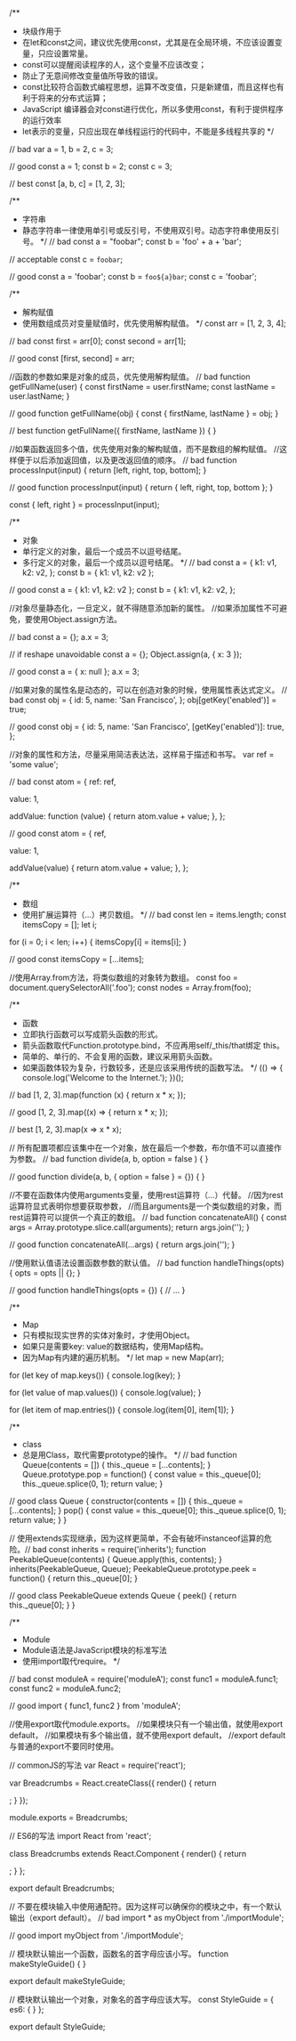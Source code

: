 /**
 * 块级作用于
 * 在let和const之间，建议优先使用const，尤其是在全局环境，不应该设置变量，只应设置常量。
 * const可以提醒阅读程序的人，这个变量不应该改变；
 * 防止了无意间修改变量值所导致的错误。
 * const比较符合函数式编程思想，运算不改变值，只是新建值，而且这样也有利于将来的分布式运算；
 * JavaScript 编译器会对const进行优化，所以多使用const，有利于提供程序的运行效率
 * let表示的变量，只应出现在单线程运行的代码中，不能是多线程共享的
 */

// bad
var a = 1, b = 2, c = 3;

// good
const a = 1;
const b = 2;
const c = 3;

// best
const [a, b, c] = [1, 2, 3];


/**
 * 字符串
 * 静态字符串一律使用单引号或反引号，不使用双引号。动态字符串使用反引号。
 */
// bad
const a = "foobar";
const b = 'foo' + a + 'bar';

// acceptable
const c = `foobar`;

// good
const a = 'foobar';
const b = `foo${a}bar`;
const c = 'foobar';


/**
 * 解构赋值
 * 使用数组成员对变量赋值时，优先使用解构赋值。
 */
const arr = [1, 2, 3, 4];

// bad
const first = arr[0];
const second = arr[1];

// good
const [first, second] = arr;


//函数的参数如果是对象的成员，优先使用解构赋值。
// bad
function getFullName(user) {
  const firstName = user.firstName;
  const lastName = user.lastName;
}

// good
function getFullName(obj) {
  const { firstName, lastName } = obj;
}

// best
function getFullName({ firstName, lastName }) {
}

//如果函数返回多个值，优先使用对象的解构赋值，而不是数组的解构赋值。
//这样便于以后添加返回值，以及更改返回值的顺序。
// bad
function processInput(input) {
  return [left, right, top, bottom];
}

// good
function processInput(input) {
  return { left, right, top, bottom };
}

const { left, right } = processInput(input);


/**
 * 对象
 * 单行定义的对象，最后一个成员不以逗号结尾。
 * 多行定义的对象，最后一个成员以逗号结尾。
 */
// bad
const a = { k1: v1, k2: v2, };
const b = {
  k1: v1,
  k2: v2
};

// good
const a = { k1: v1, k2: v2 };
const b = {
  k1: v1,
  k2: v2,
};

//对象尽量静态化，一旦定义，就不得随意添加新的属性。
//如果添加属性不可避免，要使用Object.assign方法。

// bad
const a = {};
a.x = 3;

// if reshape unavoidable
const a = {};
Object.assign(a, { x: 3 });

// good
const a = { x: null };
a.x = 3;


//如果对象的属性名是动态的，可以在创造对象的时候，使用属性表达式定义。
// bad
const obj = {
  id: 5,
  name: 'San Francisco',
};
obj[getKey('enabled')] = true;

// good
const obj = {
  id: 5,
  name: 'San Francisco',
  [getKey('enabled')]: true,
};


//对象的属性和方法，尽量采用简洁表达法，这样易于描述和书写。
var ref = 'some value';

// bad
const atom = {
  ref: ref,

  value: 1,

  addValue: function (value) {
    return atom.value + value;
  },
};

// good
const atom = {
  ref,

  value: 1,

  addValue(value) {
    return atom.value + value;
  },
};

/**
 * 数组
 * 使用扩展运算符（...）拷贝数组。
 */
// bad
const len = items.length;
const itemsCopy = [];
let i;

for (i = 0; i < len; i++) {
  itemsCopy[i] = items[i];
}

// good
const itemsCopy = [...items];

//使用Array.from方法，将类似数组的对象转为数组。
const foo = document.querySelectorAll('.foo');
const nodes = Array.from(foo);

/**
 * 函数
 * 立即执行函数可以写成箭头函数的形式。
 * 箭头函数取代Function.prototype.bind，不应再用self/_this/that绑定 this。
 * 简单的、单行的、不会复用的函数，建议采用箭头函数。
 * 如果函数体较为复杂，行数较多，还是应该采用传统的函数写法。
 */
(() => {
  console.log('Welcome to the Internet.');
})();

// bad
[1, 2, 3].map(function (x) {
  return x * x;
});

// good
[1, 2, 3].map((x) => {
  return x * x;
});

// best
[1, 2, 3].map(x => x * x);


// 所有配置项都应该集中在一个对象，放在最后一个参数，布尔值不可以直接作为参数。
// bad
function divide(a, b, option = false ) {
}

// good
function divide(a, b, { option = false } = {}) {
}

//不要在函数体内使用arguments变量，使用rest运算符（...）代替。
//因为rest运算符显式表明你想要获取参数，
//而且arguments是一个类似数组的对象，而rest运算符可以提供一个真正的数组。
// bad
function concatenateAll() {
  const args = Array.prototype.slice.call(arguments);
  return args.join('');
}

// good
function concatenateAll(...args) {
  return args.join('');
}


//使用默认值语法设置函数参数的默认值。
// bad
function handleThings(opts) {
  opts = opts || {};
}

// good
function handleThings(opts = {}) {
  // ...
}

/**
 * Map
 * 只有模拟现实世界的实体对象时，才使用Object。
 * 如果只是需要key: value的数据结构，使用Map结构。
 * 因为Map有内建的遍历机制。
 */
let map = new Map(arr);

for (let key of map.keys()) {
  console.log(key);
}

for (let value of map.values()) {
  console.log(value);
}

for (let item of map.entries()) {
  console.log(item[0], item[1]);
}

/**
 * class
 * 总是用Class，取代需要prototype的操作。
 */
// bad
function Queue(contents = []) {
  this._queue = [...contents];
}
Queue.prototype.pop = function() {
  const value = this._queue[0];
  this._queue.splice(0, 1);
  return value;
}

// good
class Queue {
  constructor(contents = []) {
    this._queue = [...contents];
  }
  pop() {
    const value = this._queue[0];
    this._queue.splice(0, 1);
    return value;
  }
}

// 使用extends实现继承，因为这样更简单，不会有破坏instanceof运算的危险。// bad
const inherits = require('inherits');
function PeekableQueue(contents) {
  Queue.apply(this, contents);
}
inherits(PeekableQueue, Queue);
PeekableQueue.prototype.peek = function() {
  return this._queue[0];
}

// good
class PeekableQueue extends Queue {
  peek() {
    return this._queue[0];
  }
}

/**
 * Module
 * Module语法是JavaScript模块的标准写法
 * 使用import取代require。
 */

// bad
const moduleA = require('moduleA');
const func1 = moduleA.func1;
const func2 = moduleA.func2;

// good
import { func1, func2 } from 'moduleA';

//使用export取代module.exports。
//如果模块只有一个输出值，就使用export default，
//如果模块有多个输出值，就不使用export default，
//export default与普通的export不要同时使用。

// commonJS的写法
var React = require('react');

var Breadcrumbs = React.createClass({
  render() {
    return <nav />;
  }
});

module.exports = Breadcrumbs;

// ES6的写法
import React from 'react';

class Breadcrumbs extends React.Component {
  render() {
    return <nav />;
  }
};

export default Breadcrumbs;


// 不要在模块输入中使用通配符。因为这样可以确保你的模块之中，有一个默认输出（export default）。
// bad
import * as myObject from './importModule';

// good
import myObject from './importModule';

// 模块默认输出一个函数，函数名的首字母应该小写。
function makeStyleGuide() {
}

export default makeStyleGuide;

// 模块默认输出一个对象，对象名的首字母应该大写。
const StyleGuide = {
  es6: {
  }
};

export default StyleGuide;




































































